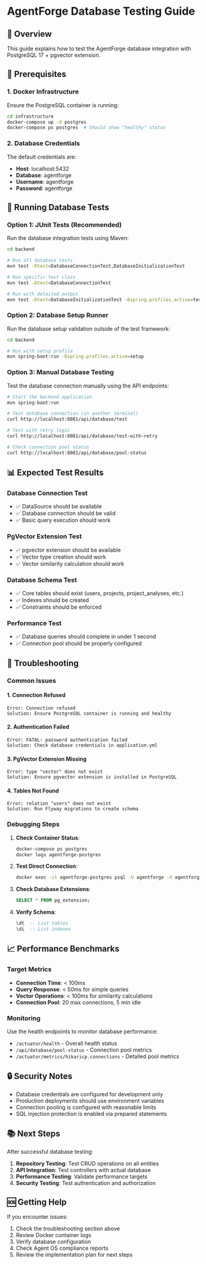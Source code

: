 # AgentForge Database Testing Guide

## 🎯 Overview
This guide explains how to test the AgentForge database integration with PostgreSQL 17 + pgvector extension.

## 🚀 Prerequisites

### 1. Docker Infrastructure
Ensure the PostgreSQL container is running:
```bash
cd infrastructure
docker-compose up -d postgres
docker-compose ps postgres  # Should show "healthy" status
```

### 2. Database Credentials
The default credentials are:
- **Host**: localhost:5432
- **Database**: agentforge
- **Username**: agentforge
- **Password**: agentforge

## 🧪 Running Database Tests

### Option 1: JUnit Tests (Recommended)
Run the database integration tests using Maven:

```bash
cd backend

# Run all database tests
mvn test -Dtest=DatabaseConnectionTest,DatabaseInitializationTest

# Run specific test class
mvn test -Dtest=DatabaseConnectionTest

# Run with detailed output
mvn test -Dtest=DatabaseInitializationTest -Dspring.profiles.active=test
```

### Option 2: Database Setup Runner
Run the database setup validation outside of the test framework:

```bash
cd backend

# Run with setup profile
mvn spring-boot:run -Dspring.profiles.active=setup
```

### Option 3: Manual Database Testing
Test the database connection manually using the API endpoints:

```bash
# Start the backend application
mvn spring-boot:run

# Test database connection (in another terminal)
curl http://localhost:8081/api/database/test

# Test with retry logic
curl http://localhost:8081/api/database/test-with-retry

# Check connection pool status
curl http://localhost:8081/api/database/pool-status
```

## 📊 Expected Test Results

### Database Connection Test
- ✅ DataSource should be available
- ✅ Database connection should be valid
- ✅ Basic query execution should work

### PgVector Extension Test
- ✅ pgvector extension should be available
- ✅ Vector type creation should work
- ✅ Vector similarity calculation should work

### Database Schema Test
- ✅ Core tables should exist (users, projects, project_analyses, etc.)
- ✅ Indexes should be created
- ✅ Constraints should be enforced

### Performance Test
- ✅ Database queries should complete in under 1 second
- ✅ Connection pool should be properly configured

## 🔧 Troubleshooting

### Common Issues

#### 1. Connection Refused
```
Error: Connection refused
Solution: Ensure PostgreSQL container is running and healthy
```

#### 2. Authentication Failed
```
Error: FATAL: password authentication failed
Solution: Check database credentials in application.yml
```

#### 3. PgVector Extension Missing
```
Error: type "vector" does not exist
Solution: Ensure pgvector extension is installed in PostgreSQL
```

#### 4. Tables Not Found
```
Error: relation "users" does not exist
Solution: Run Flyway migrations to create schema
```

### Debugging Steps

1. **Check Container Status**:
   ```bash
   docker-compose ps postgres
   docker logs agentforge-postgres
   ```

2. **Test Direct Connection**:
   ```bash
   docker exec -it agentforge-postgres psql -U agentforge -d agentforge
   ```

3. **Check Database Extensions**:
   ```sql
   SELECT * FROM pg_extension;
   ```

4. **Verify Schema**:
   ```sql
   \dt  -- List tables
   \di  -- List indexes
   ```

## 📈 Performance Benchmarks

### Target Metrics
- **Connection Time**: < 100ms
- **Query Response**: < 50ms for simple queries
- **Vector Operations**: < 100ms for similarity calculations
- **Connection Pool**: 20 max connections, 5 min idle

### Monitoring
Use the health endpoints to monitor database performance:
- `/actuator/health` - Overall health status
- `/api/database/pool-status` - Connection pool metrics
- `/actuator/metrics/hikaricp.connections` - Detailed pool metrics

## 🔒 Security Notes

- Database credentials are configured for development only
- Production deployments should use environment variables
- Connection pooling is configured with reasonable limits
- SQL injection protection is enabled via prepared statements

## 📚 Next Steps

After successful database testing:

1. **Repository Testing**: Test CRUD operations on all entities
2. **API Integration**: Test controllers with actual database
3. **Performance Testing**: Validate performance targets
4. **Security Testing**: Test authentication and authorization

## 🆘 Getting Help

If you encounter issues:

1. Check the troubleshooting section above
2. Review Docker container logs
3. Verify database configuration
4. Check Agent OS compliance reports
5. Review the implementation plan for next steps
